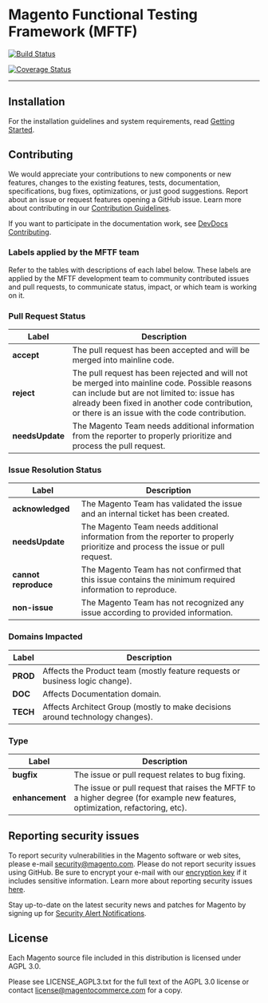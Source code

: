 # Magento Functional Testing Framework (MFTF)

[![Build Status](https://travis-ci.org/magento/magento2-functional-testing-framework.svg?branch=develop)](https://travis-ci.org/magento/magento2-functional-testing-framework)

[![Coverage Status](https://coveralls.io/repos/github/magento/magento2-functional-testing-framework/badge.svg?branch=develop)](https://coveralls.io/github/magento/magento2-functional-testing-framework)

----

## Installation

For the installation guidelines and system requirements, read [Getting Started](https://devdocs.magento.com/mftf/2.3/getting-started.html).

## Contributing

We would appreciate your contributions to new components or new features, changes to the existing features, tests, documentation, specifications, bug fixes, optimizations, or just good suggestions.
Report about an issue or request features opening a GitHub issue.
Learn more about contributing in our [Contribution Guidelines](https://devdocs.magento.com/mftf/2.3/contribution-guidelines.html).

If you want to participate in the documentation work, see [DevDocs Contributing](https://github.com/magento/devdocs/blob/master/.github/CONTRIBUTING.md).

### Labels applied by the MFTF team

Refer to the tables with descriptions of each label below. These labels are applied by the MFTF development team to community contributed issues and pull requests, to communicate status, impact, or which team is working on it.

### Pull Request Status

Label| Description
---|---
**accept**| The pull request has been accepted and will be merged into mainline code.
**reject**| The pull request has been rejected and will not be merged into mainline code. Possible reasons can include but are not limited to: issue has already been fixed in another code contribution, or there is an issue with the code contribution.
**needsUpdate**| The Magento Team needs additional information from the reporter to properly prioritize and process the pull request.

### Issue Resolution Status

Label| Description
---|---
**acknowledged**| The Magento Team has validated the issue and an internal ticket has been created.
**needsUpdate**| The Magento Team needs additional information from the reporter to properly prioritize and process the issue or pull request.
**cannot reproduce**| The Magento Team has not confirmed that this issue contains the minimum required information to reproduce.
**non-issue**| The Magento Team has not recognized any issue according to provided information.

### Domains Impacted

Label| Description
---|---
**PROD**| Affects the Product team (mostly feature requests or business logic change).
**DOC**| Affects Documentation domain.
**TECH**| Affects Architect Group (mostly to make decisions around technology changes).

### Type

Label| Description
---|---
**bugfix**| The issue or pull request relates to bug fixing.
**enhancement**| The issue or pull request that raises the MFTF to a higher degree (for example new features, optimization, refactoring, etc).

## Reporting security issues

To report security vulnerabilities in the Magento software or web sites, please e-mail [security@magento.com](mailto:security@magento.com). Please do not report security issues using GitHub. Be sure to encrypt your e-mail with our [encryption key](https://info2.magento.com/rs/magentoenterprise/images/security_at_magento.asc) if it includes sensitive information. Learn more about reporting security issues [here](https://magento.com/security/reporting-magento-security-issue).

Stay up-to-date on the latest security news and patches for Magento by signing up for [Security Alert Notifications](https://magento.com/security/sign-up).

## License

Each Magento source file included in this distribution is licensed under AGPL 3.0.

Please see LICENSE_AGPL3.txt for the full text of the AGPL 3.0 license or contact [license@magentocommerce.com](mailto:license@magentocommerce.com) for a copy.
